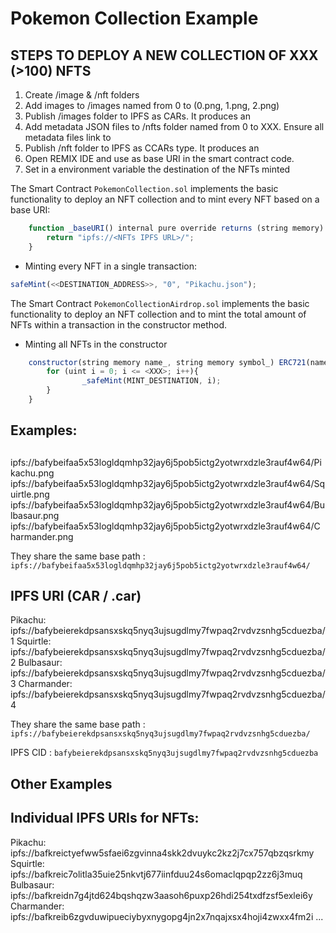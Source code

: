 # Pokemon Collection Example

## STEPS TO DEPLOY A NEW COLLECTION OF XXX (>100) NFTS
1. Create /image & /nft folders
2. Add images to /images named from 0 to <XXX> (0.png, 1.png, 2.png)
3. Publish /images folder to IPFS as CARs. It produces an <Images IPFS URL>
4. Add metadata JSON files to /nfts folder named from 0 to XXX. Ensure all metadata files link to <Images IPFS URL>
5. Publish /nft folder to IPFS as CCARs type. It produces an <NFTs IPFS URL>
6. Open REMIX IDE and use <NFTs IPFS URL> as base URI in the smart contract code. 
7. Set in a environment variable the destination of the NFTs minted <DESTINATION ADDRESS>

The Smart Contract `PokemonCollection.sol` implements the basic functionality to deploy an NFT collection and to mint every NFT based on a base URI:

```js
    function _baseURI() internal pure override returns (string memory) {
        return "ipfs://<NFTs IPFS URL>/";
    }

```

- Minting every NFT in a single transaction:

```js
safeMint(<<DESTINATION_ADDRESS>>, "0", "Pikachu.json");
```

The Smart Contract `PokemonCollectionAirdrop.sol` implements the basic functionality to deploy an NFT collection and to mint the total amount of NFTs within a transaction in the constructor method.

- Minting all NFTs in the constructor

```js
    constructor(string memory name_, string memory symbol_) ERC721(name_, symbol_) {
        for (uint i = 0; i <= <XXX>; i++){
                _safeMint(MINT_DESTINATION, i);
        }
    }
```

## Examples: 

## <Images IPFS URL>

ipfs://bafybeifaa5x53logldqmhp32jay6j5pob5ictg2yotwrxdzle3rauf4w64/Pikachu.png
ipfs://bafybeifaa5x53logldqmhp32jay6j5pob5ictg2yotwrxdzle3rauf4w64/Squirtle.png
ipfs://bafybeifaa5x53logldqmhp32jay6j5pob5ictg2yotwrxdzle3rauf4w64/Bulbasaur.png
ipfs://bafybeifaa5x53logldqmhp32jay6j5pob5ictg2yotwrxdzle3rauf4w64/Charmander.png

They share the same base path <Images IPFS URL>: `ipfs://bafybeifaa5x53logldqmhp32jay6j5pob5ictg2yotwrxdzle3rauf4w64/`


## <NFTs IPFS URL> IPFS URI (CAR / .car)

Pikachu:    ipfs://bafybeierekdpsansxskq5nyq3ujsugdlmy7fwpaq2rvdvzsnhg5cduezba/1
Squirtle:   ipfs://bafybeierekdpsansxskq5nyq3ujsugdlmy7fwpaq2rvdvzsnhg5cduezba/2
Bulbasaur:  ipfs://bafybeierekdpsansxskq5nyq3ujsugdlmy7fwpaq2rvdvzsnhg5cduezba/3
Charmander: ipfs://bafybeierekdpsansxskq5nyq3ujsugdlmy7fwpaq2rvdvzsnhg5cduezba/4

They share the same base path <NFTs IPFS URL>: `ipfs://bafybeierekdpsansxskq5nyq3ujsugdlmy7fwpaq2rvdvzsnhg5cduezba/`

IPFS CID <IPFS CID>: `bafybeierekdpsansxskq5nyq3ujsugdlmy7fwpaq2rvdvzsnhg5cduezba`

## Other Examples

## Individual IPFS URIs for NFTs: 
Pikachu:    ipfs://bafkreictyefww5sfaei6zgvinna4skk2dvuykc2kz2j7cx757qbzqsrkmy
Squirtle:   ipfs://bafkreic7olitla35uie25nkvtj677iinfduu24s6omaclqpqp2zz6j3muq
Bulbasaur:  ipfs://bafkreidn7g4jtd624bqshqzw3aasoh6puxp26hdi254txdfzsf5exlei6y
Charmander: ipfs://bafkreib6zgvduwipueciybyxnygopg4jn2x7nqajxsx4hoji4zwxx4fm2i
...
